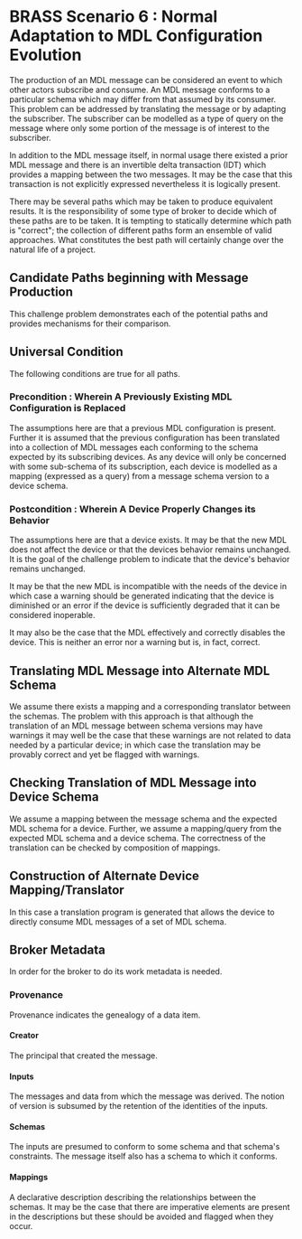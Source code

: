 # BRASS Scenario 6 : Normal Adaptation to MDL Configuration Evolution

The production of an MDL message can be considered an event to which other actors subscribe and consume.
An MDL message conforms to a particular schema which may differ from that assumed by its consumer.
This problem can be addressed by translating the message or by adapting the subscriber.
The subscriber can be modelled as a type of query on the message where only some
portion of the message is of interest to the subscriber.

In addition to the MDL message itself, in normal usage there existed a prior MDL message and
there is an invertible delta transaction (IDT) which provides a mapping between the two messages.
It may be the case that this transaction is not explicitly expressed nevertheless it is logically present.

There may be several paths which may be taken to produce equivalent results.
It is the responsibility of some type of broker to decide which of these paths are to be taken.
It is tempting to statically determine which path is "correct";
the collection of different paths form an ensemble of valid approaches.
What constitutes the best path will certainly change over the natural life of a project.

## Candidate Paths beginning with Message Production

This challenge problem demonstrates each of the potential paths and provides mechanisms for their comparison.

## Universal Condition

The following conditions are true for all paths.

### Precondition : Wherein A Previously Existing MDL Configuration is Replaced

The assumptions here are that a previous MDL configuration is present.
Further it is assumed that the previous configuration has been translated into
a collection of MDL messages each conforming to the schema expected by its subscribing devices.
As any device will only be concerned with some sub-schema of its subscription,
each device is modelled as a mapping (expressed as a query)
from a message schema version to a device schema.

### Postcondition : Wherein A Device Properly Changes its Behavior

The assumptions here are that a device exists.
It may be that the new MDL does not affect the device or that the devices behavior remains unchanged.
It is the goal of the challenge problem to indicate that the device's behavior remains unchanged.

It may be that the new MDL is incompatible with the needs of the device in which case
a warning should be generated indicating that the device is diminished or
an error if the device is sufficiently degraded that it can be considered inoperable.

It may also be the case that the MDL effectively and correctly disables the device.
This is neither an error nor a warning but is, in fact, correct.

## Translating MDL Message into Alternate MDL Schema

We assume there exists a mapping and a corresponding translator between the schemas.
The problem with this approach is that although the translation of an MDL message
between schema versions may have warnings it may well be the case that these
warnings are not related to data needed by a particular device; in which case
the translation may be provably correct and yet be flagged with warnings.

## Checking Translation of MDL Message into Device Schema

We assume a mapping between the message schema and the expected MDL schema for a device.
Further, we assume a mapping/query from the expected MDL schema and a device schema.
The correctness of the translation can be checked by composition of mappings.

## Construction of Alternate Device Mapping/Translator

In this case a translation program is generated that allows the device to
directly consume MDL messages of a set of MDL schema.


## Broker Metadata

In order for the broker to do its work metadata is needed.

### Provenance

Provenance indicates the genealogy of a data item.

#### Creator

The principal that created the message.

#### Inputs

The messages and data from which the message was derived.
The notion of version is subsumed by the retention of the identities of the inputs.

#### Schemas

The inputs are presumed to conform to some schema and that schema's constraints.
The message itself also has a schema to which it conforms.

#### Mappings

A declarative description describing the relationships between the schemas.
It may be the case that there are imperative elements are present
in the descriptions but these should be avoided and flagged when they occur.



 
